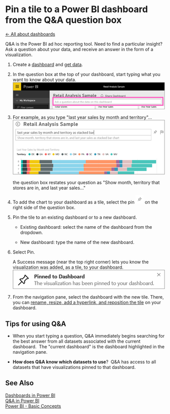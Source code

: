 <properties 
   pageTitle="Pin a tile to a Power BI dashboard from the Q&A question box"
   description="Pin a tile to a Power BI dashboard from the Q&A question box"
   services="powerbi" 
   documentationCenter="" 
   authors="jastru" 
   manager="mblythe" 
   editor=""
   tags=""/>
 
<tags
   ms.service="powerbi"
   ms.devlang="NA"
   ms.topic="article"
   ms.tgt_pltfrm="NA"
   ms.workload="powerbi"
   ms.date="10/15/2015"
   ms.author="jastru"/>

# Pin a tile to a Power BI dashboard from the Q&A question box  
[← All about dashboards](https://support.powerbi.com/knowledgebase/topics/65158-all-about-dashboards)

Q&A is the Power BI ad hoc reporting tool. Need to find a particular insight? Ask a question about your data, and receive an answer in the form of a visualization.

1.  Create a [dashboard](http://support.powerbi.com/knowledgebase/articles/424868-dashboards-in-power-bi) and [get data](http://support.powerbi.com/knowledgebase/articles/434354-connect-to-a-data-source).

2.  In the question box at the top of your dashboard, start typing what you want to know about your data.  
    ![](media/powerbi-service-pin-a-tile-to-a-dashboard-from-the-question-box/PBI_QnAQuestionBox.png)

3.  For example, as you type "last year sales by month and territory"...  
    ![](media/powerbi-service-pin-a-tile-to-a-dashboard-from-the-question-box/PBI_QnARetailSample.png)

    the question box restates your question as "Show month, territory that stores are in, and last year sales..."

4.  To add the chart to your dashboard as a tile, select the pin ![](media/powerbi-service-pin-a-tile-to-a-dashboard-from-the-question-box/PBI_PinTile.png) on the right side of the question box. 

5.  Pin the tile to an existing dashboard or to a new dashboard. 

    -   Existing dashboard: select the name of the dashboard from the dropdown.

    -   New dashboard: type the name of the new dashboard.

6.  Select Pin.

    A Success message (near the top right corner) lets you know the visualization was added, as a tile, to your dashboard.  
    ![](media/powerbi-service-pin-a-tile-to-a-dashboard-from-the-question-box/pinSuccess.png)

7.  From the navigation pane, select the dashboard with the new tile. There, you can [rename, resize, add a hyperlink, and reposition the tile](http://support.powerbi.com/knowledgebase/articles/424878) on your dashboard. 

## Tips for using Q&A  
-   When you start typing a question, Q&A immediately begins searching for the best answer from all datasets associated with the current dashboard.  The "current dashboard" is the dashboard highlighted in the navigation pane.

-   **How does Q&A know which datasets to use**?  Q&A has access to all datasets that have visualizations pinned to that dashboard.

## See Also  
[Dashboards in Power BI](http://support.powerbi.com/knowledgebase/articles/424868-dashboards-in-power-bi)  
[Q&A in Power BI](http://support.powerbi.com/knowledgebase/articles/474566-q-a-in-power-bi)  
[Power BI - Basic Concepts](http://support.powerbi.com/knowledgebase/articles/487029-power-bi-preview-basic-concepts)  
